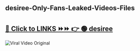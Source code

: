 
 ## desiree-Only-Fans-Leaked-Videos-Files

# <h2><a href="https://mediaupload.pro?desiree">🔗 Click to LINKS ⏩⏩ 👉 🟢 desiree </a></h2>

<a href="https://mediaupload.pro?desiree" rel="nofollow" data-target="animated-image.originalLink"><img src="https://i.ibb.co.com/xMMVF88/686577567.gif" alt="Viral Video Original" style="max-width: 100%; display: inline-block;" data-target="animated-image.originalImage"></a>
